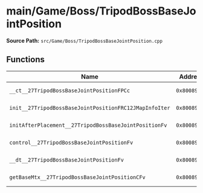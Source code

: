 # main/Game/Boss/TripodBossBaseJointPosition

**Source Path:** `src/Game/Boss/TripodBossBaseJointPosition.cpp`

## Functions

| Name | Address | Match % |
|------|---------|---------|
| `__ct__27TripodBossBaseJointPositionFPCc` | `0x80089CD8` | :white_check_mark: (100.0%) |
| `init__27TripodBossBaseJointPositionFRC12JMapInfoIter` | `0x80089D24` | :white_check_mark: (100.0%) |
| `initAfterPlacement__27TripodBossBaseJointPositionFv` | `0x80089DB4` | :white_check_mark: (100.0%) |
| `control__27TripodBossBaseJointPositionFv` | `0x80089E00` | :white_check_mark: (100.0%) |
| `__dt__27TripodBossBaseJointPositionFv` | `0x80089E60` | :x: (95.7%) |
| `getBaseMtx__27TripodBossBaseJointPositionCFv` | `0x80089EBC` | :white_check_mark: (100.0%) |